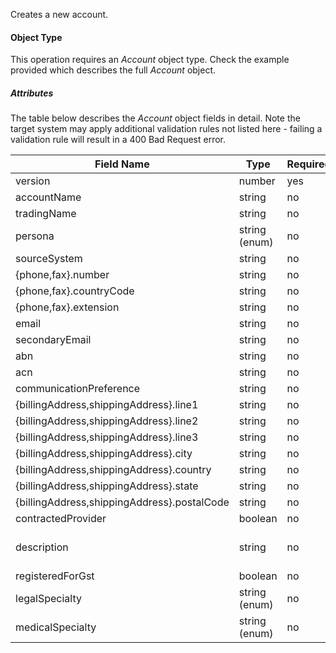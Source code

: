 Creates a new account.

#### Object Type ####

This operation requires an *Account* object type. Check the example provided which describes the full *Account* object.

##### Attributes #####

The table below describes the *Account* object fields in detail. Note the target system may apply additional validation rules not listed here - failing a validation rule will result in a 400 Bad Request error.

Field Name | Type | Required | Example
--- | --- | --- | ---
version | number | yes | 2
accountName | string | no
tradingName | string | no
persona | string (enum) | no
sourceSystem | string | no
{phone,fax}.number | string | no
{phone,fax}.countryCode | string | no
{phone,fax}.extension | string | no
email | string | no
secondaryEmail | string | no
abn | string | no
acn | string | no
communicationPreference | string | no
{billingAddress,shippingAddress}.line1 | string | no
{billingAddress,shippingAddress}.line2 | string | no
{billingAddress,shippingAddress}.line3 | string | no
{billingAddress,shippingAddress}.city | string | no
{billingAddress,shippingAddress}.country | string | no
{billingAddress,shippingAddress}.state | string | no
{billingAddress,shippingAddress}.postalCode | string | no
contractedProvider | boolean | no | false
description | string | no | "Free text field"
registeredForGst | boolean | no | false
legalSpecialty | string (enum) | no |
medicalSpecialty | string (enum) | no |
